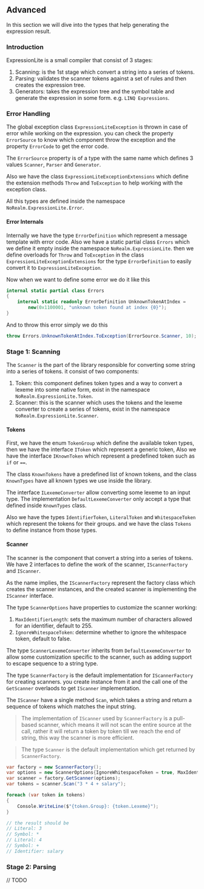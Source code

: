 ## Advanced

In this section we will dive into the types that help generating the expression result.

### Introduction

ExpressionLite is a small compiler that consist of 3 stages:

  1. Scanning: is the 1st stage which convert a string into a series of tokens.
  2. Parsing: validates the scanner tokens against a set of rules and then creates the expression tree.
  3. Generators: takes the expression tree and the symbol table and generate the expression in some form. e.g. `LINQ Expressions`.

### Error Handling

The global exception class `ExpressionLiteException` is thrown in case of error while working on the expression. you can check the property `ErrorSource` to know which component throw the exception and the property `ErrorCode` to get the error code.

The `ErrorSource` property is of a type with the same name which defines 3 values `Scanner`, `Parser` and `Generator`.

Also we have the class `ExpressionLiteExceptionExtensions` which define the extension methods `Throw` and `ToException` to help working with the exception class.

All this types are defined inside the namespace `NoRealm.ExpressionLite.Error`.

#### Error Internals

Internally we have the type `ErrorDefinition` which represent a message template with error code. Also we have a static partial class `Errors` which we define it empty inside the namespace `NoRealm.ExpressionLite`. then we define overloads for `Throw` and `ToException` in the class `ExpressionLiteExceptionExtensions` for the type `ErrorDefinition` to easily convert it to `ExpressionLiteException`.

Now when we want to define some error we do it like this
```csharp
internal static partial class Errors
{
    internal static readonly ErrorDefinition UnknownTokenAtIndex =
        new(0x1100001, "unknown token found at index {0}");
}
```

And to throw this error simply we do this
```csharp
throw Errors.UnknownTokenAtIndex.ToException(ErrorSource.Scanner, 10);
```

### Stage 1: Scanning

The `Scanner` is the part of the library responsible for converting some string into a series of tokens. it consist of two components:

  1. Token: this component defines token types and a way to convert a lexeme into some native form, exist in the namespace `NoRealm.ExpressionLite.Token`.
  2. Scanner: this is the scanner which uses the tokens and the lexeme converter to create a series of tokens, exist in the namespace `NoRealm.ExpressionLite.Scanner`.


#### Tokens

First, we have the enum `TokenGroup` which define the available token types, then we have the interface `IToken` which represent a generic token, Also we have the interface `IKnownToken` which represent a predefined token such as `if` or `==`.

The class `KnownTokens` have a predefined list of known tokens, and the class `KnownTypes` have all known types we use inside the library.

The interface `ILexemeConverter` allow converting some lexeme to an input type. The implementation `DefaultLexemeConverter` only accept a type that defined inside `KnownTypes` class.

Also we have the types `IdentifierToken`, `LiteralToken` and `WhitespaceToken` which represent the tokens for their groups. and we have the class `Tokens` to define instance from those types.

#### Scanner

The scanner is the component that convert a string into a series of tokens. We have 2 interfaces to define the work of the scanner, `IScannerFactory` and `IScanner`.

As the name implies, the `IScannerFactory` represent the factory class which creates the scanner instances, and the created scanner is implementing the `IScanner` interface.

The type `ScannerOptions` have properties to customize the scanner working:

  1. `MaxIdentifierLength`: sets the maximum number of characters allowed for an identifier, default to 255.
  2. `IgnoreWhitespaceToken`: determine whether to ignore the whitespace token, default to false.

The type `ScannerLexemeConverter` inherits from `DefaultLexemeConverter` to allow some customization specific to the scanner, such as adding support to escape sequence to a string type.

The type `ScannerFactory` is the default implementation for `IScannerFactory` for creating scanners. you create instance from it and the call one of the `GetScanner` overlaods to get `IScanner` implementation.

The `IScanner` have a single method `Scan`, which takes a string and return a sequence of tokens which matches the input string.

> The implementation of `IScanner` used by `ScannerFactory` is a pull-based scanner, which means it will not scan the entire source at the call, rather it will return a token by token till we reach the end of string, this way the scanner is more efficient.

> The type `Scanner` is the default implementation which get returned by `ScannerFactory`.

```csharp
var factory = new ScannerFactory();
var options = new ScannerOptions{IgnoreWhitespaceToken = true, MaxIdentifierLength = 20};
var scanner = factory.GetScanner(options);
var tokens = scanner.Scan("3 * 4 + salary");

foreach (var token in tokens)
{
    Console.WriteLine($"{token.Group}: {token.Lexeme}");
}

// the result should be
// Literal: 3
// Symbol: *
// Literal: 4
// Symbol: +
// Identifier: salary
```


### Stage 2: Parsing

// TODO
